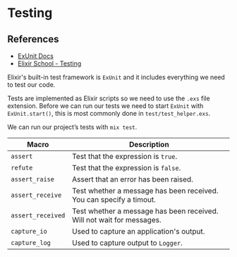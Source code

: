 # Testing

## References
- [ExUnit Docs](https://hexdocs.pm/ex_unit/ExUnit.html)
- [Elixir School - Testing](https://elixirschool.com/en/lessons/testing/basics)


Elixir's built-in test framework is `ExUnit` and it includes everything we need to test our code. 

Tests are implemented as Elixir scripts so we need to use the `.exs` file extension. Before we can run our tests we need to start `ExUnit` with `ExUnit.start()`, this is most commonly done in `test/test_helper.exs`.

We can run our project’s tests with `mix test`. 

| Macro | Description |
| -------- | ----------- |
| `assert` | Test that the expression is `true`.  |
| `refute` | Test that the expression is `false`. |
| `assert_raise`  | Assert that an error has been raised. |
| `assert_receive` | Test whether a message has been received. You can specify a timout. |
| `assert_received` | Test whether a message has been received. Will not wait for messages. |
| `capture_io` | Used to capture an application's output. |
| `capture_log` | Used to capture output to `Logger`. |
